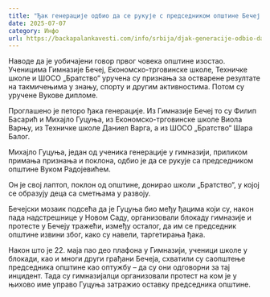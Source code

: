 ```yaml
---
title: "Ђак генерације одбио да се рукује с председником општине Бечеј на додели признања"
date: 2025-07-07
category: Инфо
url: https://backapalankavesti.com/info/srbija/djak-generacije-odbio-da-se-rukuje-s-predsednikom-opstine-becej-na-dodeli-priznanja/
---
```


Наводе да је уобичајени говор првог човека општине изостао. Ученицима Гимназије Бечеј, Економско-трговинске школе, Техничке школе и ШОСО „Братство“ уручена су признања за остварене резултате на такмичењима у знању, спорту и другим активностима. Потом су уручене Вукове дипломе.

Проглашено је петоро ђака генерације. Из Гимназије Бечеј то су Филип Басарић и Михајло Гуцуња, из Економско-трговинске школе Виола Варњу, из Техничке школе Даниел Варга, а из ШОСО „Братство“ Шара Балог.

Михајло Гуцуња, један од ученика генерације у гимназији, приликом примања признања и поклона, одбио је да се рукује са председником општине Вуком Радојевићем.

Он је свој лаптоп, поклон од општине, донирао школи „Братство“, у којој се образују деца са сметњама у развоју.

Бечејски мозаик подсећа да је Гуцуња био међу ђацима који су, након пада надстрешнице у Новом Саду, организовали блокаду гимназије и протесте у Бечеју тражећи, између осталог, да им се председник општине извини због, како су навели, таргетирања ђака.

Након што је 22. маја пао део плафона у Гимназији, ученици школе у блокади, као и многи други грађани Бечеја, схватили су саопштење председника општине као оптужбу – да су они одговорни за тај инцидент. Тада су гимназијалци организовали протест на ком је у њихово име управо Гуцуња затражио оставку председника општине.
